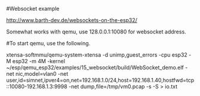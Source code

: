 #Websocket example

http://www.barth-dev.de/websockets-on-the-esp32/

Somewhat works with qemu, use 128.0.0.1:10080 for websocket address.

#To start qemu, use the following.


xtensa-softmmu/qemu-system-xtensa -d unimp,guest_errors  -cpu esp32 -M esp32 -m 4M -kernel  ~/esp/qemu_esp32/examples/15_websocket/build/WebSocket_demo.elf  -net nic,model=vlan0 -net user,id=simnet,ipver4=on,net=192.168.1.0/24,host=192.168.1.40,hostfwd=tcp::10080-192.168.1.3:9998  -net dump,file=/tmp/vm0.pcap  -s -S  > io.txt